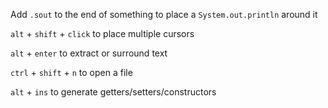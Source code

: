 Add `.sout` to the end of something to place a `System.out.println` around it

`alt` + `shift` + `click` to place multiple cursors

`alt` + `enter` to extract or surround text

`ctrl` + `shift` + `n` to open a file

`alt` + `ins` to generate getters/setters/constructors